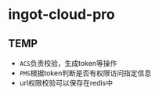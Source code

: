 # ingot-cloud-pro

## TEMP
 * `ACS`负责校验，生成token等操作
 * `PMS`根据token判断是否有权限访问指定信息
 * url权限校验可以保存在redis中